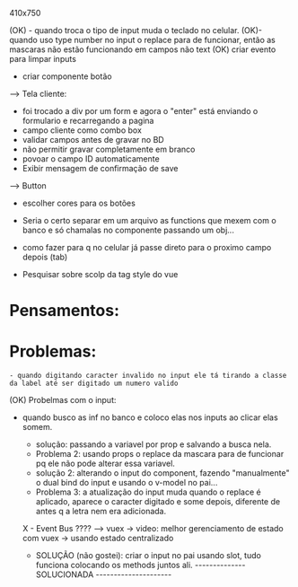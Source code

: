 
410x750

(OK) - quando troca o tipo de input muda o teclado no celular.
(OK)- quando uso type number no input o replace para de funcionar, então as mascaras não estão funcionando em campos não text
(OK) criar evento para limpar inputs

- criar componente botão

--> Tela cliente:
  - foi trocado a div por um form e agora o "enter" está enviando o formulario e recarregando a pagina
  - campo cliente como combo box
  - validar campos antes de gravar no BD
  - não permitir gravar completamente em branco
  - povoar o campo ID automaticamente
  - Exibir mensagem de confirmação de save
  

--> Button
  - escolher cores para os botões

- Seria o certo separar em um arquivo as functions que mexem com o banco e só chamalas no componente passando um obj...



- como fazer para q no celular já passe direto para o proximo campo depois (tab)

- Pesquisar sobre scolp da tag style do vue 

# Pensamentos:
  

# Problemas:
    - quando digitando caracter invalido no input ele tá tirando a classe da label até ser digitado um numero valido



(OK) Probelmas com o input:
- quando busco as inf no banco e coloco elas nos inputs ao clicar elas somem.
  - solução: passando a variavel por prop e salvando a busca nela.
  - Problema 2: usando props o replace da mascara para de funcionar pq ele não pode alterar essa variavel.
  - solução 2: alterando o input do component, fazendo "manualmente" o dual bind do input e usando o v-model no pai...
  - Problema 3: a atualização do input muda quando o replace é aplicado, aparece o caracter digitado e some depois, diferente de antes q a letra nem era adicionada. 

  X - Event Bus ????
  --> vuex -> video: melhor gerenciamento de estado com vuex -> usando estado centralizado
  - SOLUÇÃO (não gostei): criar o input no pai usando slot, tudo funciona colocando os methods juntos ali.
  -------------- SOLUCIONADA ---------------------



 


  